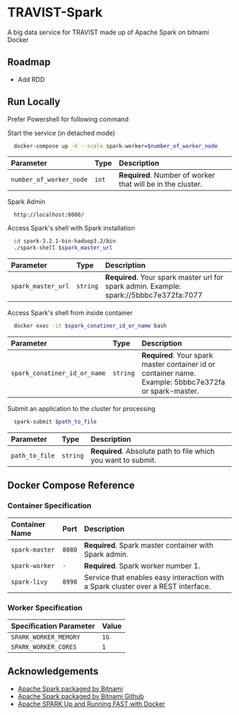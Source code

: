 
# TRAVIST-Spark

A big data service for TRAVIST made up of Apache Spark on bitnami Docker


## Roadmap

- Add RDD


## Run Locally

Prefer Powershell for following command

Start the service (in detached mode)

```bash
  docker-compose up -d --scale spark-worker=$number_of_worker_node
```

| Parameter | Type     | Description                |
| :-------- | :------- | :------------------------- |
| `number_of_worker_node` | `int` | **Required**. Number of worker that will be in the cluster. |

Spark Admin

```http
  http://localhost:8080/
```

Access Spark's shell with Spark installation

```bash
  cd spark-3.2.1-bin-hadoop3.2/bin
  ./spark-shell $spark_master_url
```

| Parameter | Type     | Description                |
| :-------- | :------- | :------------------------- |
| `spark_master_url` | `string` | **Required**. Your spark master url for spark admin. Example: spark://5bbbc7e372fa:7077 |

Access Spark's shell from inside container

```bash
  docker exec -it $spark_conatiner_id_or_name bash
```

| Parameter | Type     | Description                |
| :-------- | :------- | :------------------------- |
| `spark_conatiner_id_or_name` | `string` | **Required**. Your spark master container id or container name. Example: 5bbbc7e372fa or spark-master. |

Submit an application to the cluster for processing

```bash
  spark-submit $path_to_file
```

| Parameter | Type     | Description                |
| :-------- | :------- | :------------------------- |
| `path_to_file` | `string` | **Required**. Absolute path to file which you want to submit. |


## Docker Compose Reference
### Container Specification

| Container Name | Port     | Description                |
| :-------- | :------- | :------------------------- |
| `spark-master` | `8080` | **Required**. Spark master container with Spark admin. |
| `spark-worker` | `-` | **Required**. Spark worker number 1. |
| `spark-livy` | `8998` | Service that enables easy interaction with a Spark cluster over a REST interface. |

### Worker Specification

| Specification Parameter | Value |
| :-------- | :------- |
| `SPARK_WORKER_MEMORY` | `1G` |
| `SPARK_WORKER_CORES` | `1` | 
## Acknowledgements

 - [Apache Spark packaged by Bitnami](https://hub.docker.com/r/bitnami/spark/)
 - [Apache Spark packaged by Bitnami Github](https://github.com/bitnami/bitnami-docker-spark)
 - [Apache SPARK Up and Running FAST with Docker](https://www.youtube.com/watch?v=Zr_FqYKC6Qc)
